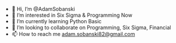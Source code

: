 - 👋 Hi, I’m @AdamSobanski
- 👀 I’m interested in Six Sigma & Programming Now
- 🌱 I’m currently learning Python Basic
- 💞️ I’m looking to collaborate on Programming, Six Sigma, Financial
- 📫 How to reach me adam.sobanski82@gmail.com

<!---
AdamSobanski/AdamSobanski is a ✨ special ✨ repository because its `README.md` (this file) appears on your GitHub profile.
You can click the Preview link to take a look at your changes.
--->
